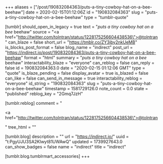 +++
aliases = ["/post/190832084363/puts-a-tiny-cowboy-hat-on-a-bee-beehaw"]
date = 2020-02-15T01:12:06Z
id = "190832084363"
slug = "puts-a-tiny-cowboy-hat-on-a-bee-beehaw"
type = "tumblr-quote"

[tumblr]
should_open_in_legacy = true
text = "*puts a tiny cowboy hat on a bee* beehaw"
source = "<a href=\"http://twitter.com/tolntran/status/1228175256604438536\">@tolntran</a>"
can_blaze = false
short_url = "https://tmblr.co/ZY3jby2nkUeMB"
is_blocks_post_format = false
blog_name = "indirect"
post_url = "https://indirect.io/post/190832084363/puts-a-tiny-cowboy-hat-on-a-bee-beehaw"
format = "html"
summary = "*puts a tiny cowboy hat on a bee* beehaw"
interactability_blaze = "everyone"
can_reblog = false
can_reply = false
id = 190832084363.0
date = "2020-02-15 01:12:06 GMT"
type = "quote"
is_blaze_pending = false
display_avatar = true
is_blazed = false
can_like = false
can_send_in_message = true
interactability_reblog = "everyone"
id_string = "190832084363"
slug = "puts-a-tiny-cowboy-hat-on-a-bee-beehaw"
timestamp = 1581729126.0
note_count = 0.0
state = "published"
reblog_key = "2Gmq7JzH"

[tumblr.reblog]
comment = "<p><a href=\"http://twitter.com/tolntran/status/1228175256604438536\">@tolntran</a></p>"
tree_html = ""

[tumblr.blog]
description = ""
url = "https://indirect.io/"
uuid = "t:PgyUJU3SA2Klwyt81UWAwQ"
updated = 1739927643.0
can_show_badges = false
name = "indirect"
title = "indirect"

[tumblr.blog.tumblrmart_accessories]
+++
